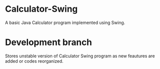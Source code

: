 # Calculator-Swing
A basic Java Calculator program implemented using Swing.

<h1>Development branch</h1>
<p>
Stores unstable version of Calculator Swing program as new feautures are added or codes reorganized.
</p>
